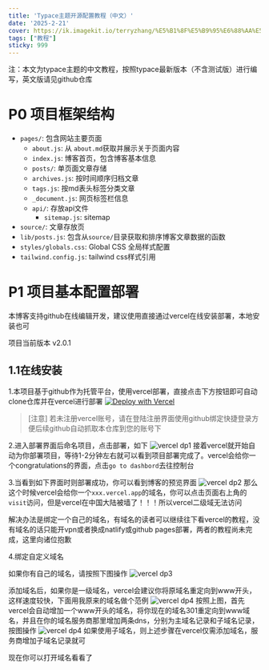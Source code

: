 ```yaml
---
title: 'Typace主题开源配置教程（中文）' 
date: '2025-2-21'
cover: https://ik.imagekit.io/terryzhang/%E5%B1%8F%E5%B9%95%E6%88%AA%E5%9B%BE%202025-04-17%20204625.png
tags: ["教程"]
sticky: 999
---
```


注：本文为typace主题的中文教程，按照typace最新版本（不含测试版）进行编写，英文版请见github仓库

# P0 项目框架结构
- `pages/`: 包含网站主要页面
  - `about.js`:   从 `about.md`获取并展示关于页面内容
  - `index.js`:   博客首页，包含博客基本信息
  - `posts/`:   单页面文章存储
  - `archives.js`:   按时间顺序归档文章
  - `tags.js`:   按md表头标签分类文章
  - `_document.js`:   网页标签栏信息
  - `api/`:   存放api文件
    - `sitemap.js`:   sitemap
- `source/`:   文章存放页
- `lib/posts.js`:   包含从`source/`目录获取和排序博客文章数据的函数
- `styles/globals.css`:   Global CSS 全局样式配置
- `tailwind.config.js`:   tailwind css样式引用


# P1 项目基本配置部署
本博客支持github在线编辑开发，建议使用直接通过vercel在线安装部署，本地安装也可

项目当前版本 v2.0.1
## 1.1在线安装
1.本项目基于github作为托管平台，使用vercel部署，直接点击下方按钮即可自动clone仓库并在vercel进行部署
[![Deploy with Vercel](https://vercel.com/button)](https://vercel.com/new/clone?repository-url=https%3A%2F%2Fgithub.com%2Fterryzhangxr%2Ftypace-i)
> [注意]
> 若未注册vercel账号，请在登陆注册界面使用github绑定快捷登录方便后续github自动抓取本仓库到您的账号下

2.进入部署界面后命名项目，点击部署，如下
![vercel dp1](https://ik.imagekit.io/terryzhang/IMG_6398.jpeg?updatedAt=1746152839523)
接着vercel就开始自动为你部署项目，等待1-2分钟左右就可以看到项目部署完成了。vercel会给你一个congratulations的界面，点击`go to dashbord`去往控制台

3.当看到如下界面时则部署成功，你可以看到博客的预览界面
![vercel dp2](https://ik.imagekit.io/terryzhang/IMG_6399.jpeg)
那么这个时候vercel会给你一个`xxx.vercel.app`的域名，你可以点击页面右上角的`visit`访问，但是vercel在中国大陆被墙了！！！所以vercel二级域无法访问

解决办法是绑定一个自己的域名，有域名的读者可以继续往下看vercel的教程，没有域名的话只能开vpn或者换成natlify或github pages部署，两者的教程尚未完成，这里向诸位抱歉

4.绑定自定义域名 

如果你有自己的域名，请按照下图操作
![vercel dp3](https://ik.imagekit.io/terryzhang/IMG_6400.jpeg?updatedAt=1746161243761)

添加域名后，如果你是一级域名，vercel会建议你将原域名重定向到www开头，这样速度较快，下面用我原来的域名做个范例
![vercel dp4](https://ik.imagekit.io/terryzhang/IMG_6407.jpeg?updatedAt=1746235901184)
按照上图，首先vercel会自动增加一个www开头的域名，将你现在的域名301重定向到www域名，并且在你的域名服务商那里增加两条dns，分别为主域名记录和子域名记录，按图操作
![vercel dp4](https://ik.imagekit.io/terryzhang/IMG_6409.jpeg?updatedAt=1746236566827)
如果使用子域名，则上述步骤在vercel仅需添加域名，服务商增加子域名记录就可

现在你可以打开域名看看了




